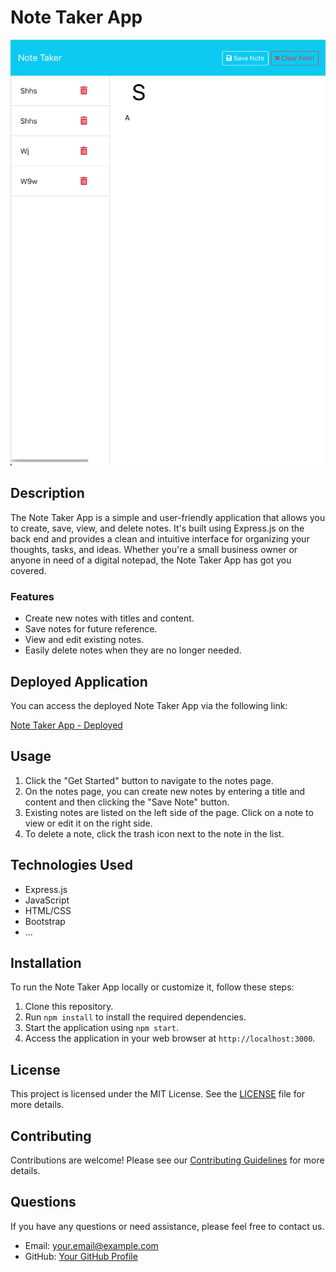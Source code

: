 # Note Taker App

![Note Taker App Screenshot](IMG_7525.jpeg)

## Description

The Note Taker App is a simple and user-friendly application that allows you to create, save, view, and delete notes. It's built using Express.js on the back end and provides a clean and intuitive interface for organizing your thoughts, tasks, and ideas. Whether you're a small business owner or anyone in need of a digital notepad, the Note Taker App has got you covered.

### Features

- Create new notes with titles and content.
- Save notes for future reference.
- View and edit existing notes.
- Easily delete notes when they are no longer needed.

## Deployed Application

You can access the deployed Note Taker App via the following link:

[Note Taker App - Deployed]([https://sudbsi-4c9693891fcc.herokuapp.com/notes])

## Usage

1. Click the "Get Started" button to navigate to the notes page.
2. On the notes page, you can create new notes by entering a title and content and then clicking the "Save Note" button.
3. Existing notes are listed on the left side of the page. Click on a note to view or edit it on the right side.
4. To delete a note, click the trash icon next to the note in the list.

## Technologies Used

- Express.js
- JavaScript
- HTML/CSS
- Bootstrap
- ...

## Installation

To run the Note Taker App locally or customize it, follow these steps:

1. Clone this repository.
2. Run `npm install` to install the required dependencies.
3. Start the application using `npm start`.
4. Access the application in your web browser at `http://localhost:3000`.

## License

This project is licensed under the MIT License. See the [LICENSE](./LICENSE) file for more details.

## Contributing

Contributions are welcome! Please see our [Contributing Guidelines](./CONTRIBUTING.md) for more details.

## Questions

If you have any questions or need assistance, please feel free to contact us.

- Email: your.email@example.com
- GitHub: [Your GitHub Profile](https://github.com/yourusername)

